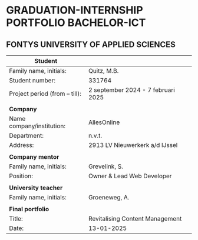 # GRADUATION-INTERNSHIP PORTFOLIO BACHELOR-ICT
## FONTYS UNIVERSITY OF APPLIED SCIENCES

| **Student**                   |                                    |
| ----------------------------- | ---------------------------------- |
| Family name, initials:        | Quitz, M.B.                        |
| Student number:               | 331764                             |
| Project period (from – till): | 2 september 2024 - 7 februari 2025 |
|                               |                                    |
| **Company**                   |                                    |
| Name company/institution:     | AllesOnline                        |
| Department:                   | n.v.t.                             |
| Address:                      | 2913 LV Nieuwerkerk a/d IJssel     |
|                               |                                    |
| **Company mentor**            |                                    |
| Family name, initials:        | Grevelink, S.                      |
| Position:                     | Owner & Lead Web Developer         |
|                               |                                    |
| **University teacher**        |                                    |
| Family name, initials:        | Groeneweg, A.                      |
|                               |                                    |
| **Final portfolio**           |                                    |
| Title:                        | Revitalising Content Management    |
| Date:                         | 13-01-2025                         |
